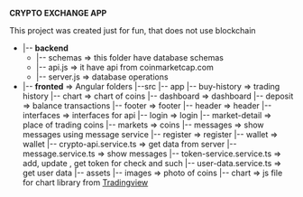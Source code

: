**CRYPTO EXCHANGE APP** 

This project was created just for fun, that does not use blockchain

- |-- **backend** 
    - |-- schemas => this folder have database schemas
    - |-- api.js => it have api from coinmarketcap.com 
    - |-- server.js => database operations 
- |-- **fronted** => Angular folders
    |--src
       |-- app
            |-- buy-history => trading history
            |-- chart => chart of coins
            |-- dashboard => dashboard
            |-- deposit => balance transactions
            |-- footer => footer
            |-- header => header 
            |-- interfaces => interfaces for api 
            |-- login => login
            |-- market-detail => place of trading coins
            |-- markets => coins
            |-- messages => show messages using message service
            |-- register => register
            |-- wallet => wallet
            |-- crypto-api.service.ts => get data from server
            |-- message.service.ts => show messages 
            |-- token-service.service.ts => add, update , get token for check and such
            |-- user-data.service.ts => get user data
        |-- assets
            |-- images => photo of coins 
            |-- chart => js file for chart library from [Tradingview](https://www.tradingview.com/widget/advanced-chart/)  


        
